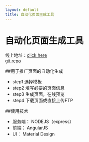 ```yaml
---
layout: default
title: 自动化页面生成工具
---
```

# 自动化页面生成工具

线上地址：[click here](http://tmplserv.duapp.com/)  
[git repo](https://github.com/devWayne/template-server)

##用于推广页面的自动化生成

- step1 选择模板
- step2 填写必要的页面信息
- step3 生成页面，在线预览
- step4 下载页面或直接上传FTP


##使用技术

- 服务端： NODEJS（express）
- 前端：   AngularJS
- UI：     Material Design








